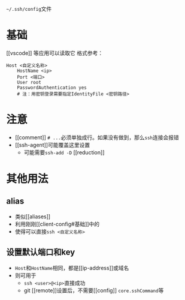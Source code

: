 `~/.ssh/config`文件
# 基础
[[vscode]] 等应用可以读取它
格式参考：
```text
Host <自定义名称>
    HostName <ip>
    Port <端口>
    User root
    PasswordAuthentication yes
    # 注：用密钥登录需要指定IdentityFile <密钥路径>
```
# 注意
- [[comment]] `# ...`必须单独成行。如果没有做到，那么`ssh`连接会报错
- [[ssh-agent]]可能覆盖这里设置
  - 可能需要`ssh-add -D` [[reduction]]
# 其他用法
## alias
- 类似[[aliases]]
- 利用刚刚[[client-config#基础]]中的
- 使得可以直接`ssh <自定义名称>`
## 设置默认端口和key
- `Host`和`HostName`相同，都是[[ip-address]]或域名
- 则可用于
  - `ssh <user>@<ip>`直接成功
  - git [[remote]]设置后，不需要[[config]] `core.sshCommand`等